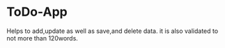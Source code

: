 # ToDo-App
Helps to add,update as well as save,and delete data.
it is also validated to not more than 120words.
